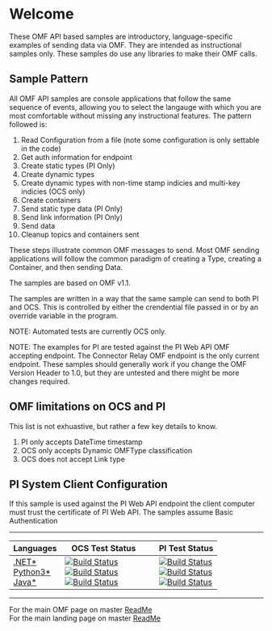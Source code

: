 Welcome
========

These OMF API based samples are introductory, language-specific examples of sending data via OMF. They are intended as instructional samples only.  These samples do use any libraries to make their OMF calls.  

Sample Pattern
--------------

All OMF API samples are console applications that follow the same sequence of events, allowing you to select the langauge with which you are most comfortable without missing any instructional features. The pattern followed is:

1.  Read Configuration from a file (note some configuration is only settable in the code)
2.  Get auth information for endpoint
3.  Create static types (PI Only)
4.  Create dynamic types
5.  Create dynamic types with non-time stamp indicies and multi-key indicies (OCS only)
6.  Create containers
7.  Send static type data (PI Only)
8.  Send link information (PI Only)
9.  Send data 
10. Cleanup topics and containers sent

These steps illustrate common OMF messages to send.  Most OMF sending applications will follow the common paradigm of creating a Type, creating a Container, and then sending Data.  

The samples are based on OMF v1.1. 

The samples are written in a way that the same sample can send to both PI and OCS.  This is controlled by either the crendential file passed in or by an override variable in the program.


NOTE: Automated tests are currently OCS only.

NOTE: The examples for PI are tested against the PI Web API OMF accepting endpoint.  The Connector Relay OMF endpoint is the only current endpoint.  These samples should generally work if you change the OMF Version Header to 1.0, but they are untested and there might be more changes required.





OMF limitations on OCS and PI
-----------------------------------------------------
This list is not exhuastive, but rather a few key details to know.  

1) PI only accepts DateTime timestamp
2) OCS only accepts Dynamic OMFType classification 
3) OCS does not accept Link type


PI System Client Configuration
-----------------
If this sample is used against the PI Web API endpoint the client computer must trust the certificate of PI Web API.
The samples assume Basic Authentication

---------

|Languages|&nbsp;&nbsp;&nbsp;OCS&nbsp;Test&nbsp;Status&nbsp;&nbsp;&nbsp;&nbsp;&nbsp;&nbsp;&nbsp;| PI Test Status
------|------------|--------
  <a href="OMF_API/">.NET*</a><br /><a href="Python3/">Python3*</a><br /><a href="Java/">Java*</a> | [![Build Status](https://osisoft.visualstudio.com/Engineering%20Incubation/_apis/build/status/OSIsoft_OCS_Samples-CI?branchName=master&jobName=OMF_APIDotNet)](https://osisoft.visualstudio.com/Engineering%20Incubation/_build/latest?definitionId=4334&branchName=master) <br />[![Build Status](https://osisoft.visualstudio.com/Engineering%20Incubation/_apis/build/status/OSIsoft_OCS_Samples-CI?branchName=master&jobName=OMF_APIPy)](https://osisoft.visualstudio.com/Engineering%20Incubation/_build/latest?definitionId=4334&branchName=master)<br />[![Build Status](https://osisoft.visualstudio.com/Engineering%20Incubation/_apis/build/status/OSIsoft_OCS_Samples-CI?branchName=master&jobName=OMF_APIJava)](https://osisoft.visualstudio.com/Engineering%20Incubation/_build/latest?definitionId=4334&branchName=master)|[![Build Status](https://osisoft.visualstudio.com/Engineering%20Incubation/_apis/build/status/OSIsoft_%20on-prem?branchName=master&jobName=OMF_APIDotNet)](https://osisoft.visualstudio.com/Engineering%20Incubation/_build/latest?definitionId=4782&branchName=master)<br />[![Build Status](https://osisoft.visualstudio.com/Engineering%20Incubation/_apis/build/status/OSIsoft_%20on-prem?branchName=master&jobName=OMF_APIPy)](https://osisoft.visualstudio.com/Engineering%20Incubation/_build/latest?definitionId=4782&branchName=master)<br />[![Build Status](https://osisoft.visualstudio.com/Engineering%20Incubation/_apis/build/status/OSIsoft_%20on-prem?branchName=master&jobName=OMF_APIJava)](https://osisoft.visualstudio.com/Engineering%20Incubation/_build/latest?definitionId=4782&branchName=master)

----------

For the main OMF page on master [ReadMe](https://github.com/osisoft/OSI-Samples-OMF)<br />
For the main landing page on master [ReadMe](https://github.com/osisoft/OSI-Samples)
